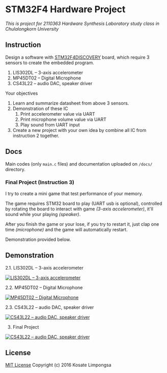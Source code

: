 # STM32F4 Hardware Project

_This is project for 2110363 Hardware Synthesis Laboratory study class in Chulalongkorn University_

## Instruction

Design a software with [STM32F4DISCOVERY](http://www.st.com/en/evaluation-tools/stm32f4discovery.html) board, which require 3 sensors to create the embedded program.

1. LIS302DL – 3-axis accelerometer
2. MP45DT02 – Digital Microphone
3. CS43L22 – audio DAC, speaker driver

Your objectives

1. Learn and summarize datasheet from above 3 sensors.
2. Demonstration of these IC
    1. Print accelerometer value via UART
    2. Print microphone volume value via UART
    3. Play sound from UART input
3. Create a new project with your own idea by combine all IC from instruction 2 together.

## Docs

Main codes (only `main.c` files) and documentation uploaded on `/docs/` directory.

### Final Project (Instruction 3)

I try to create a mini game that test performance of your memory.

The game requires STM32 board to play (UART usb is optional), controlled by rotating the board to interact with game _(3-axis accelerometer)_, it'll sound while your playing _(speaker)_.

After you finish the game or your lose, if you try to restart it, just clap one time _(microphone)_ and the game will automatically restart.

Demonstration provided below.

## Demonstration

2.1. LIS302DL – 3-axis accelerometer

[![LIS302DL – 3-axis accelerometer](http://img.youtube.com/vi/X1yB6p0slpo/0.jpg)](https://youtu.be/X1yB6p0slpo?list=PLFt9kotlOsQLRj9_FBZgsDHt8URf2Fik9)

2.2. MP45DT02 – Digital Microphone

[![MP45DT02 – Digital Microphone](http://img.youtube.com/vi/GVRDzz0FhP0/0.jpg)](https://youtu.be/GVRDzz0FhP0?list=PLFt9kotlOsQLRj9_FBZgsDHt8URf2Fik9)

2.3. CS43L22 – audio DAC, speaker driver

[![CS43L22 – audio DAC, speaker driver](http://img.youtube.com/vi/Aepxf0yS_kM/0.jpg)](https://youtu.be/Aepxf0yS_kM?list=PLFt9kotlOsQLRj9_FBZgsDHt8URf2Fik9)


3. Final Project

[![CS43L22 – audio DAC, speaker driver](http://img.youtube.com/vi/02R9VJlYNHY/0.jpg)](https://youtu.be/02R9VJlYNHY?list=PLFt9kotlOsQLRj9_FBZgsDHt8URf2Fik9)

## License

[MIT License](LICENSE) Copyright (c) 2016 Kosate Limpongsa